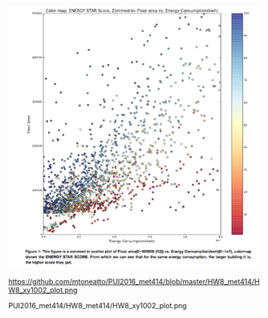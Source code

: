 

![HW8_xy1002_plot](HW8_xy1002_plot.png?raw=true "Optional Title")


https://github.com/mtoneatto/PUI2016_met414/blob/master/HW8_met414/HW8_xy1002_plot.png

PUI2016_met414/HW8_met414/HW8_xy1002_plot.png
